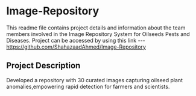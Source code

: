 # Image-Repository

This readme file contains project details and information about the team members involved in the Image Repository System for Oilseeds Pests and Diseases.
Project can be accessed by using this link ---https://github.com/ShahazaadAhmed/Image-Repository

## Project Description

 Developed a repository with 30 curated images capturing oilseed plant anomalies,empowering rapid detection for farmers and scientists.
